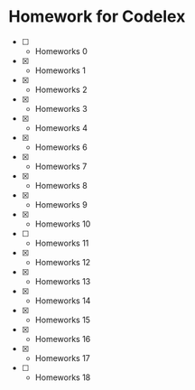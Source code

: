 # Homework for Codelex

- [ ] - Homeworks 0 
- [x] - Homeworks 1
- [x] - Homeworks 2
- [x] - Homeworks 3
- [x] - Homeworks 4
- [x] - Homeworks 6
- [x] - Homeworks 7
- [x] - Homeworks 8
- [x] - Homeworks 9
- [x] - Homeworks 10
- [ ] - Homeworks 11
- [x] - Homeworks 12
- [x] - Homeworks 13
- [x] - Homeworks 14
- [x] - Homeworks 15
- [x] - Homeworks 16
- [x] - Homeworks 17
- [ ] - Homeworks 18